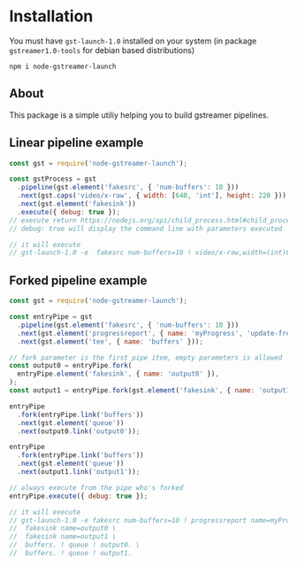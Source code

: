 # Installation

You must have `gst-launch-1.0` installed on your system (in package `gstreamer1.0-tools` for debian based distributions)

`npm i node-gstreamer-launch`

## About

This package is a simple utiliy helping you to build gstreamer pipelines.

## Linear pipeline example

```js
const gst = require('node-gstreamer-launch');

const gstProcess = gst
  .pipeline(gst.element('fakesrc', { 'num-buffers': 10 }))
  .next(gst.caps('video/x-raw', { width: [640, 'int'], height: 220 }))
  .next(gst.element('fakesink'))
  .execute({ debug: true });
// execute return https://nodejs.org/api/child_process.html#child_process_class_childprocess
// debug: true will display the command line with parameters executed

// it will execute
// gst-launch-1.0 -e  fakesrc num-buffers=10 ! video/x-raw,width=(int)640,height=220 ! fakesink
```

## Forked pipeline example

```js
const gst = require('node-gstreamer-launch');

const entryPipe = gst
  .pipeline(gst.element('fakesrc', { 'num-buffers': 10 }))
  .next(gst.element('progressreport', { name: 'myProgress', 'update-freq': 1 }))
  .next(gst.element('tee', { name: 'buffers' }));

// fork parameter is the first pipe item, empty parameters is allowed
const output0 = entryPipe.fork(
  entryPipe.element('fakesink', { name: 'output0' }),
);
const output1 = entryPipe.fork(gst.element('fakesink', { name: 'output1' }));

entryPipe
  .fork(entryPipe.link('buffers'))
  .next(gst.element('queue'))
  .next(output0.link('output0'));

entryPipe
  .fork(entryPipe.link('buffers'))
  .next(gst.element('queue'))
  .next(output1.link('output1'));

// always execute from the pipe who's forked
entryPipe.execute({ debug: true });

// it will execute
// gst-launch-1.0 -e fakesrc num-buffers=10 ! progressreport name=myProgress update-freq=1 ! tee name=buffers \
//  fakesink name=output0 \
//  fakesink name=output1 \
//  buffers. ! queue ! output0. \
//  buffers. ! queue ! output1.
```
